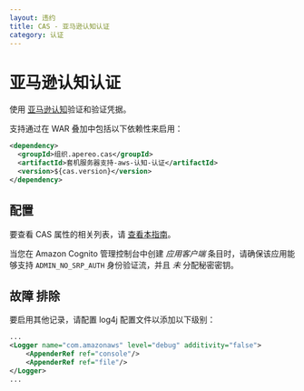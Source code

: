 ```yaml
---
layout: 违约
title: CAS - 亚马逊认知认证
category: 认证
---
```


# 亚马逊认知认证

使用 [亚马逊认知](https://aws.amazon.com/cognito/)验证和验证凭据。

支持通过在 WAR 叠加中包括以下依赖性来启用：

```xml
<dependency>
  <groupId>组织.apereo.cas</groupId>
  <artifactId>套机服务器支持-aws-认知-认证</artifactId>
  <version>${cas.version}</version>
</dependency>
```

## 配置

要查看 CAS 属性的相关列表，请 [查看本指南](../configuration/Configuration-Properties.html#amazon-cognito-authentication)。

当您在 Amazon Cognito 管理控制台中创建 *应用客户端* 条目时，请确保该应用能够支持 `ADMIN_NO_SRP_AUTH` 身份验证流，并且 *未* 分配秘密密钥。

## 故障 排除

要启用其他记录，请配置 log4j 配置文件以添加以下级别：

```xml
...
<Logger name="com.amazonaws" level="debug" additivity="false">
    <AppenderRef ref="console"/>
    <AppenderRef ref="file"/>
</Logger>
...
```
